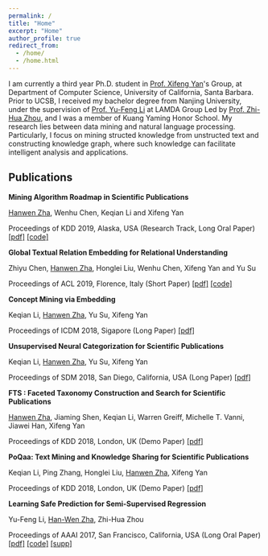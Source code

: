 ```yaml
---
permalink: /
title: "Home"
excerpt: "Home"
author_profile: true
redirect_from: 
  - /home/
  - /home.html
---
```


I am currently a third year Ph.D. student in [Prof. Xifeng Yan](https://sites.cs.ucsb.edu/~xyan/)'s Group, at Department of Computer Science, University of California, Santa Barbara. Prior to UCSB, I received my bachelor degree from Nanjing University, under the supervision of [Prof. Yu-Feng Li](http://lamda.nju.edu.cn/liyf/) at LAMDA Group Led by [Prof. Zhi-Hua Zhou](https://cs.nju.edu.cn/zhouzh/), and I was a member of Kuang Yaming Honor School. My research lies between data mining and natural language processing. Particularly, I focus on mining structed knowledge from unstructed text and constructing knowledge graph, where such knowledge can facilitate intelligent analysis and applications.

## Publications

**Mining Algorithm Roadmap in Scientific Publications**

<u>Hanwen Zha</u>, Wenhu Chen, Keqian Li and Xifeng Yan

Proceedings of KDD 2019, Alaska, USA (Research Track, Long Oral Paper) [[pdf]](#) [[code]](https://github.com/zhw12/AlgMap)


**Global Textual Relation Embedding for Relational Understanding**

Zhiyu Chen, <u>Hanwen Zha</u>, Honglei Liu, Wenhu Chen, Xifeng Yan and Yu Su

Proceedings of ACL 2019, Florence, Italy (Short Paper) [[pdf]](https://arxiv.org/pdf/1906.00550.pdf) [[code]](https://github.com/czyssrs/GloREPlus)

 
**Concept Mining via Embedding**

Keqian Li, <u>Hanwen Zha</u>, Yu Su, Xifeng Yan

Proceedings of ICDM 2018, Sigapore (Long Paper) [[pdf]](https://sites.cs.ucsb.edu/~klee/papers/ECON.pdf)


**Unsupervised Neural Categorization for Scientific Publications**

Keqian Li, <u>Hanwen Zha</u>, Yu Su, Xifeng Yan

Proceedings of SDM 2018, San Diego, California, USA (Long Paper) [[pdf]](https://sites.cs.ucsb.edu/~klee/papers/UNEC.pdf)

**FTS : Faceted Taxonomy Construction and Search for Scientific Publications**

<u>Hanwen Zha</u>, Jiaming Shen, Keqian Li, Warren Greiff, Michelle T. Vanni, Jiawei Han, Xifeng Yan

Proceedings of KDD 2018, London, UK (Demo Paper) [[pdf]](https://www.kdd.org/kdd2018/files/project-showcase/KDD18_paper_1813.pdf)

**PoQaa: Text Mining and Knowledge Sharing for Scientific Publications**

Keqian Li, Ping Zhang, Honglei Liu, <u>Hanwen Zha</u>, Xifeng Yan

Proceedings of KDD 2018, London, UK (Demo Paper) [[pdf]](https://sites.cs.ucsb.edu/~klee/papers/poqaa.pdf)


**Learning Safe Prediction for Semi-Supervised Regression**

Yu-Feng Li, <u>Han-Wen Zha</u>, Zhi-Hua Zhou

Proceedings of AAAI 2017, San Francisco, California, USA (Long Oral Paper) [[pdf]](http://202.119.32.195/cache/10/03/lamda.nju.edu.cn/cd73868576aa7ca4d08cabc8feb68186/aaai17-safer.pdf) [[code]](http://lamda.nju.edu.cn/code_SAFER.ashx) [[supp]](http://202.119.32.195/cache/11/03/lamda.nju.edu.cn/8d18d6a8168ceb413b9b6acd3fcbb8ad/aaai17-safer-supplemental-materials.pdf)